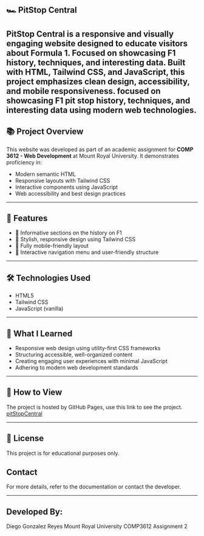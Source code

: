 ## 🏎️ PitStop Central

**PitStop Central** is a responsive and visually engaging website designed to educate visitors about Formula 1. Focused on showcasing F1 history, techniques, and interesting data. Built with **HTML**, **Tailwind CSS**, and **JavaScript**, this project emphasizes clean design, accessibility, and mobile responsiveness.
focused on showcasing F1 pit stop history, techniques, and interesting data using modern web technologies.
---

## 📚 Project Overview

This website was developed as part of an academic assignment for **COMP 3612 - Web Development** at Mount Royal University. It demonstrates proficiency in:

- Modern semantic HTML  
- Responsive layouts with Tailwind CSS  
- Interactive components using JavaScript  
- Web accessibility and best design practices  

---

## 🌟 Features

- 📖 Informative sections on the history on F1 
- 🎨 Stylish, responsive design using Tailwind CSS  
- 📱 Fully mobile-friendly layout  
- 🔘 Interactive navigation menu and user-friendly structure  

---

## 🛠 Technologies Used

- HTML5  
- Tailwind CSS  
- JavaScript (vanilla)

---

## 🧠 What I Learned

- Responsive web design using utility-first CSS frameworks  
- Structuring accessible, well-organized content  
- Creating engaging user experiences with minimal JavaScript  
- Adhering to modern web development standards  

---

## 📂 How to View

The project is hosted by GitHub Pages, use this link to see the project.
[pitStopCentral](https://dggzlz.github.io/pitStopCentral/)

---

## 📄 License

This project is for educational purposes only.

## Contact

For more details, refer to the documentation or contact the developer.

---

## Developed By:

Diego Gonzalez Reyes
Mount Royal University
COMP3612 Assignment 2
